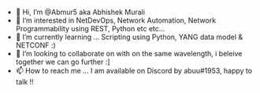 - 👋 Hi, I’m @Abmur5 aka Abhishek Murali
- 👀 I’m interested in NetDevOps, Network Automation, Network Programmability using REST, Python etc etc... 
- 🌱 I’m currently learning ... Scripting using Python, YANG data model & NETCONF :) 
- 💞️ I’m looking to collaborate on with on the same wavelength, i beleive together we can go further :] 
- 📫 How to reach me ... I am available on Discord by abuu#1953, happy to talk !! 

<!---
Abmur5/Abmur5 is a ✨ special ✨ repository because its `README.md` (this file) appears on your GitHub profile.
You can click the Preview link to take a look at your changes.
--->
